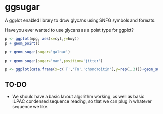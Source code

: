 # ggsugar

A ggplot enabled library to draw glycans using SNFG symbols and formats.

Have you ever wanted to use glycans as a point type for ggplot?

```R
p <- ggplot(mpg, aes(x=cyl,y=hwy))
p + geom_point()
```

```R
p + geom_sugar(sugar='galnac')
```

```R
p + geom_sugar(sugar='man',position='jitter')
```

```R
p <- ggplot(data.frame(x=c('T','Tn','chondroitin'),y=rep(1,3)))+geom_sugar(aes(x,y),sugar="o-glc",size=4,align="centre")+theme_minimal()+theme(axis.text.x=element_sugar())
```

## TO-DO

* We should have a basic layout algorithm working, as well as basic IUPAC condensed sequence reading, so that we can plug in whatever sequence we like.